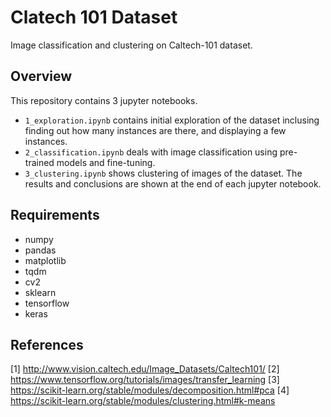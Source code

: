 # Clatech 101 Dataset 
Image classification and clustering on Caltech-101 dataset.

## Overview
This repository contains 3 jupyter notebooks. 
- `1_exploration.ipynb` contains initial exploration of the dataset inclusing finding out how many instances are there, and displaying a few instances.
- `2_classification.ipynb` deals with image classification using pre-trained models and fine-tuning.
- `3_clustering.ipynb` shows clustering of images of the dataset. 
The results and conclusions are shown at the end of each jupyter notebook.

## Requirements
- numpy
- pandas
- matplotlib
- tqdm
- cv2
- sklearn
- tensorflow
- keras 

## References
[1] http://www.vision.caltech.edu/Image_Datasets/Caltech101/
[2] https://www.tensorflow.org/tutorials/images/transfer_learning
[3] https://scikit-learn.org/stable/modules/decomposition.html#pca
[4] https://scikit-learn.org/stable/modules/clustering.html#k-means

